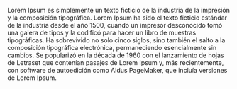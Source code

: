 Lorem Ipsum es simplemente un texto ficticio de la industria de la impresión y la
composición tipográfica. Lorem Ipsum ha sido el texto ficticio estándar de la
industria desde el año 1500, cuando un impresor desconocido tomó una galera
de tipos y la codificó para hacer un libro de muestras tipográficas.
Ha sobrevivido no solo cinco siglos, sino también el salto a la
composición tipográfica electrónica, permaneciendo esencialmente sin cambios.
Se popularizó en la década de 1960 con el lanzamiento de hojas de
Letraset que contenían pasajes de Lorem Ipsum y, más 
recientemente, con software de autoedición como Aldus PageMaker, que 
incluía versiones de Lorem Ipsum.